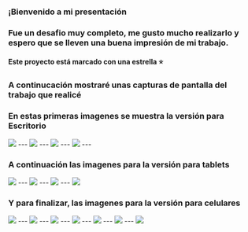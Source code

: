 ### ¡Bienvenido a mi presentación

### Fue un desafio muy completo, me gusto mucho realizarlo y espero que se lleven una buena impresión de mi trabajo.
#### Este proyecto está marcado con una estrella ⭐


### A continucación mostraré unas capturas de pantalla del trabajo que realicé


### En estas primeras imagenes se muestra la versión para Escritorio

<img src="./documents/screenDesktop1.png">
---
<img src="./documents/screenDesktop2.png">
---
<img src="./documents/screenDesktop3.png">
---
<img src="./documents/screenDesktop4.png">
---

### A continuación las imagenes para la versión para tablets

<img src="./documents/screenTablet1.png">
---
<img src="./documents/screenTablet2.png">
---
<img src="./documents/screenTablet3.png">
---
<img src="./documents/screenTablet4.png">

### Y para finalizar, las imagenes para la versión para celulares

<img src="./documents/screenIphone1.png">
---
<img src="./documents/screenIphone2.png">
---
<img src="./documents/screenIphone3.png">
---
<img src="./documents/screenIphone4.png">
---
<img src="./documents/screenIphone5.png">
---
<img src="./documents/screenIphone6.png">
---
<img src="./documents/screenIphone7.png">